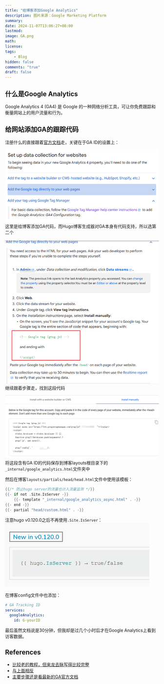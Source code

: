 ```yaml
---
title: "给博客添加Google Analytics"
description: 图片来源：Google Marketing Platform
summary: 
date: 2024-11-07T13:06:27+08:00
lastmod:
image: GA.png
math: 
license: 
tags:
    - Blog
hidden: false
comments: "true"
draft: false
---
```

## 什么是Google Analytics
Google Analytics 4 (GA4) 是 Google 的一种网络分析工具，可让你免费跟踪和衡量网站上的用户流量和行为。

## 给网站添加GA的跟踪代码

注册什么的直接跟着[官方文档](https://support.google.com/analytics/answer/9304153?sjid=1742798696676955087-NC#zippy=)走，关键在于GA ID的设置上：

![set up data collection](GA2.png)
这里是给博客添加GA代码，而Hugo博客生成器对GA本身有代码支持，所以选第二个

![add the Google tag directly](GA3.png)
继续跟着步骤走，找到这段代码

![tag instruction](GA4.png)
将这段含有GA ID的代码保存到博客layouts根目录下的 `_internal/google_analytics.html`文件夹中

然后在博客`layouts/partials/head/head.html`文件中使用该模板：
```go
{{/* 防止hugo server的流量也计入流量监测 */}}
{{- if not .Site.IsServer -}}
    {{- template "_internal/google_analytics_async.html" . -}}
{{- end -}}
{{- partial "head/custom.html" . -}}
```

注意hugo v0.120.0之后不再使用`.Site.IsServer`：
![hugo version](hugo1.png)

在博客config文件中也添加：
```yaml
# GA Tracking ID
services:
  googleAnalytics:
    id: G-yourID
```

最后虽然文档说是30分钟，但我却是过几个小时后才在Google Analytics上看到访客数据。
## References

- [比较老的教程，但来龙去脉写得比较完整](https://note.qidong.name/2017/07/05/google-analytics-in-hugo/)
- [与上面相反](https://immwind.com/google-analytics-for-hugo/)
- [主要步骤还是看最新的GA官方文档](https://support.google.com/analytics/answer/9304153?sjid=1742798696676955087-NC)